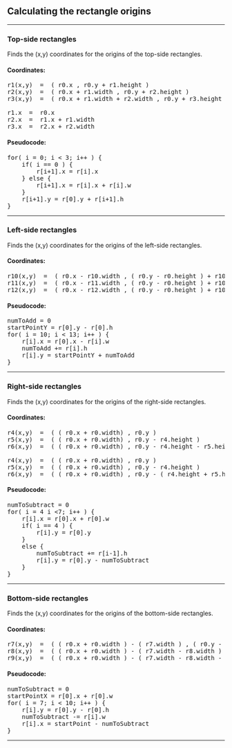 ## Calculating the rectangle origins
<hr>

### Top-side rectangles

Finds the (x,y) coordinates for the origins of the top-side rectangles.

#### Coordinates:

<pre>
r1(x,y)  =  ( r0.x , r0.y + r1.height )
r2(x,y)  =  ( r0.x + r1.width , r0.y + r2.height )
r3(x,y)  =  ( r0.x + r1.width + r2.width , r0.y + r3.height )

r1.x  =  r0.x
r2.x  =  r1.x + r1.width
r3.x  =  r2.x + r2.width
</pre>

#### Pseudocode:

<pre>
for( i = 0; i < 3; i++ ) {
    if( i == 0 ) {
        r[i+1].x = r[i].x
    } else {
        r[i+1].x = r[i].x + r[i].w
    }
    r[i+1].y = r[0].y + r[i+1].h
}
</pre>
<hr>

### Left-side rectangles

Finds the (x,y) coordinates for the origins of the left-side rectangles.

#### Coordinates:

<pre>
r10(x,y)  =  ( r0.x - r10.width , ( r0.y - r0.height ) + r10.height )
r11(x,y)  =  ( r0.x - r11.width , ( r0.y - r0.height ) + r10.height + r11.height )
r12(x,y)  =  ( r0.x - r12.width , ( r0.y - r0.height ) + r10.height + r11.height + r12.height )
</pre>

#### Pseudocode:

<pre>
numToAdd = 0
startPointY = r[0].y - r[0].h
for( i = 10; i < 13; i++ ) {
    r[i].x = r[0].x - r[i].w
	numToAdd += r[i].h
	r[i].y = startPointY + numToAdd
}
</pre>
<hr>

### Right-side rectangles

Finds the (x,y) coordinates for the origins of the right-side rectangles.

#### Coordinates:

<pre>
r4(x,y)  =  ( ( r0.x + r0.width) , r0.y )
r5(x,y)  =  ( ( r0.x + r0.width) , r0.y - r4.height )
r6(x,y)  =  ( ( r0.x + r0.width) , r0.y - r4.height - r5.height )

r4(x,y)  =  ( ( r0.x + r0.width) , r0.y )
r5(x,y)  =  ( ( r0.x + r0.width) , r0.y - r4.height )
r6(x,y)  =  ( ( r0.x + r0.width) , r0.y - ( r4.height + r5.height ) )
</pre>

#### Pseudocode:

<pre>
numToSubtract = 0
for( i = 4 i <7; i++ ) {
    r[i].x = r[0].x + r[0].w
    if( i == 4 ) {
        r[i].y = r[0].y
    }
    else {
        numToSubtract += r[i-1].h
        r[i].y = r[0].y - numToSubtract
    }
}
</pre>
<hr>

### Bottom-side rectangles

Finds the (x,y) coordinates for the origins of the bottom-side rectangles.

#### Coordinates:

<pre>
r7(x,y)  =  ( ( r0.x + r0.width ) - ( r7.width ) , ( r0.y - r0.height ) )
r8(x,y)  =  ( ( r0.x + r0.width ) - ( r7.width - r8.width ) , ( r0.y - r0.height ) )
r9(x,y)  =  ( ( r0.x + r0.width ) - ( r7.width - r8.width - r9.width ) , ( r0.y - r0.height ) )
</pre>

#### Pseudocode:

<pre>
numToSubtract = 0
startPointX = r[0].x + r[0].w
for( i = 7; i < 10; i++ ) {
    r[i].y = r[0].y - r[0].h
    numToSubtract -= r[i].w
    r[i].x = startPoint - numToSubtract
}
</pre>
<hr>
